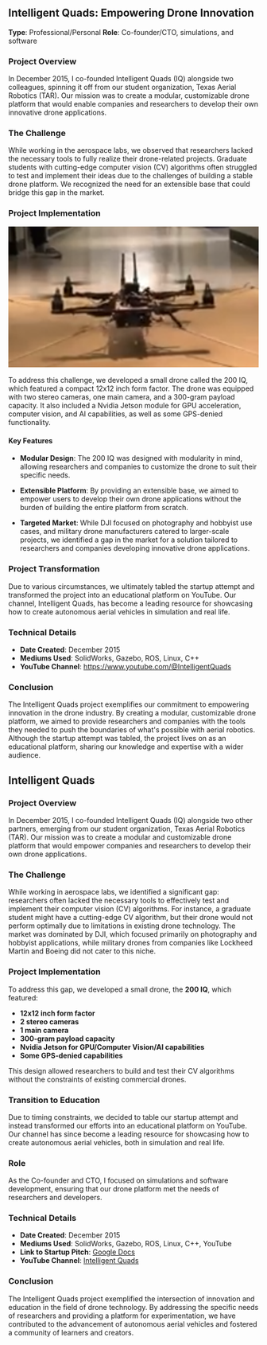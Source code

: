 ## Intelligent Quads: Empowering Drone Innovation

**Type**: Professional/Personal
**Role**: Co-founder/CTO, simulations, and software

### Project Overview

In December 2015, I co-founded Intelligent Quads (IQ) alongside two colleagues, spinning it off from our student organization, Texas Aerial Robotics (TAR). Our mission was to create a modular, customizable drone platform that would enable companies and researchers to develop their own innovative drone applications.

### The Challenge

While working in the aerospace labs, we observed that researchers lacked the necessary tools to fully realize their drone-related projects. Graduate students with cutting-edge computer vision (CV) algorithms often struggled to test and implement their ideas due to the challenges of building a stable drone platform. We recognized the need for an extensible base that could bridge this gap in the market.

### Project Implementation

![Intelligent Quads Drone](./intelligent-quads_1.png)

To address this challenge, we developed a small drone called the 200 IQ, which featured a compact 12x12 inch form factor. The drone was equipped with two stereo cameras, one main camera, and a 300-gram payload capacity. It also included a Nvidia Jetson module for GPU acceleration, computer vision, and AI capabilities, as well as some GPS-denied functionality.

#### Key Features

- **Modular Design**: The 200 IQ was designed with modularity in mind, allowing researchers and companies to customize the drone to suit their specific needs.

- **Extensible Platform**: By providing an extensible base, we aimed to empower users to develop their own drone applications without the burden of building the entire platform from scratch.

- **Targeted Market**: While DJI focused on photography and hobbyist use cases, and military drone manufacturers catered to larger-scale projects, we identified a gap in the market for a solution tailored to researchers and companies developing innovative drone applications.

### Project Transformation

Due to various circumstances, we ultimately tabled the startup attempt and transformed the project into an educational platform on YouTube. Our channel, Intelligent Quads, has become a leading resource for showcasing how to create autonomous aerial vehicles in simulation and real life.

### Technical Details

- **Date Created**: December 2015
- **Mediums Used**: SolidWorks, Gazebo, ROS, Linux, C++
- **YouTube Channel**: https://www.youtube.com/@IntelligentQuads

### Conclusion

The Intelligent Quads project exemplifies our commitment to empowering innovation in the drone industry. By creating a modular, customizable drone platform, we aimed to provide researchers and companies with the tools they needed to push the boundaries of what's possible with aerial robotics. Although the startup attempt was tabled, the project lives on as an educational platform, sharing our knowledge and expertise with a wider audience.

## Intelligent Quads

### Project Overview

In December 2015, I co-founded Intelligent Quads (IQ) alongside two other partners, emerging from our student organization, Texas Aerial Robotics (TAR). Our mission was to create a modular and customizable drone platform that would empower companies and researchers to develop their own drone applications. 

### The Challenge

While working in aerospace labs, we identified a significant gap: researchers often lacked the necessary tools to effectively test and implement their computer vision (CV) algorithms. For instance, a graduate student might have a cutting-edge CV algorithm, but their drone would not perform optimally due to limitations in existing drone technology. The market was dominated by DJI, which focused primarily on photography and hobbyist applications, while military drones from companies like Lockheed Martin and Boeing did not cater to this niche.

### Project Implementation

To address this gap, we developed a small drone, the **200 IQ**, which featured:

- **12x12 inch form factor**
- **2 stereo cameras**
- **1 main camera**
- **300-gram payload capacity**
- **Nvidia Jetson for GPU/Computer Vision/AI capabilities**
- **Some GPS-denied capabilities**

This design allowed researchers to build and test their CV algorithms without the constraints of existing commercial drones. 


### Transition to Education

Due to timing constraints, we decided to table our startup attempt and instead transformed our efforts into an educational platform on YouTube. Our channel has since become a leading resource for showcasing how to create autonomous aerial vehicles, both in simulation and real life.

### Role

As the Co-founder and CTO, I focused on simulations and software development, ensuring that our drone platform met the needs of researchers and developers.

### Technical Details

- **Date Created**: December 2015
- **Mediums Used**: SolidWorks, Gazebo, ROS, Linux, C++, YouTube
- **Link to Startup Pitch**: [Google Docs](https://docs.google.com/presentation/d/1uBTDB0f6Ppi7vs0JmQiL5e7HYlslRMv5_JfU1vtYBeM/edit#slide=id.g4a83cbe869_0_238)
- **YouTube Channel**: [Intelligent Quads](https://www.youtube.com/@IntelligentQuads)

### Conclusion

The Intelligent Quads project exemplified the intersection of innovation and education in the field of drone technology. By addressing the specific needs of researchers and providing a platform for experimentation, we have contributed to the advancement of autonomous aerial vehicles and fostered a community of learners and creators.
